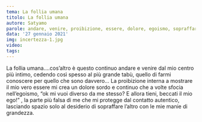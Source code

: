 ```yaml
---
tema: La follia umana
titolo: La follia umana
autore: Satyamo
parole: andare, venire, proibizione, essere, dolore, egoismo, sopraffare, grandezza
data: '27 gennaio 2021'
img: incertezza-1.jpg
video: 
tags: 
---
```

La follia umana….cos’altro è questo continuo andare e venire dal mio centro più intimo, cedendo così spesso al più grande tabù, quello di farmi conoscere per quello che sono davvero… La proibizione interna a mostrare il mio vero essere mi crea un dolore sordo e continuo che a volte sfocia nell’egoismo, “ok mi vuoi diverso da me stesso? E allora tieni, beccati il mio ego!” , la parte più falsa di me che mi protegge dal contatto autentico, lasciando spazio solo al desiderio di sopraffare l’altro con le mie manie di grandezza.
